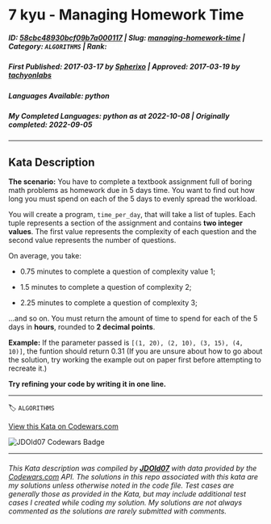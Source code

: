 # 7 kyu - Managing Homework Time

##### **ID**: [58cbc48930bcf09b7a000117](https://www.codewars.com/kata/58cbc48930bcf09b7a000117) | **Slug**: [managing-homework-time](https://www.codewars.com/kata/58cbc48930bcf09b7a000117) | **Category**: `ALGORITHMS` | **Rank**: <span style="color:white">7 kyu</span>

##### **First Published**: 2017-03-17 ***by*** [Spherixo](https://www.codewars.com/users/Spherixo) | **Approved**: 2017-03-19 ***by*** [tachyonlabs](https://www.codewars.com/users/tachyonlabs)

##### **Languages Available**: python

##### **My Completed Languages**: python ***as at*** 2022-10-08 | **Originally completed**: 2022-09-05

---

## Kata Description


**The scenario:** You have to complete a textbook assignment full of boring math problems as homework due in 5 days time. You want to find out how long you must spend on each of the 5 days to evenly spread the workload.



You will create a program, ```time_per_day```, that will take a list of tuples. Each tuple represents a section of the assignment and contains **two integer values**. The first value represents the complexity of each question and the second value represents the number of questions.



On average, you take:



* 0.75 minutes to complete a question of complexity value 1;

* 1.5 minutes to complete a question of complexity 2;

* 2.25 minutes to complete a question of complexity 3; 



...and so on. You must return the amount of time to spend for each of the 5 days in **hours**, rounded to **2 decimal points**.



**Example:** If the parameter passed is ```[(1, 20), (2, 10), (3, 15), (4, 10)]```, the funtion should return 0.31 (If you are unsure about how to go about the solution, try working the example out on paper first before attempting to recreate it.)



**Try refining your code by writing it in one line.**

---


🏷 `ALGORITHMS`


[View this Kata on Codewars.com](https://www.codewars.com/kata/58cbc48930bcf09b7a000117)

![](https://www.codewars.com/users/jdold07/badges/large "JDOld07 Codewars Badge")

---

###### *This Kata description was compiled by [**JDOld07**](https://tpstech.dev) with data provided by the [Codewars.com](https://www.codewars.com) API.  The solutions in this repo associated with this kata are my solutions unless otherwise noted in the code file.  Test cases are generally those as provided in the Kata, but may include additional test cases I created while coding my solution.  My solutions are not always commented as the solutions are rarely submitted with comments.*
